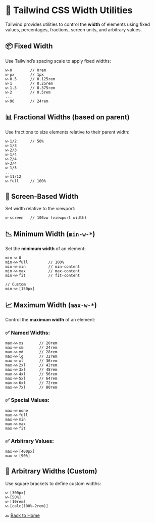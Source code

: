 # 📐 Tailwind CSS Width Utilities

Tailwind provides utilities to control the **width** of elements using fixed values, percentages, fractions, screen units, and arbitrary values.



## 📦 Fixed Width

Use Tailwind’s spacing scale to apply fixed widths:

```
w-0        // 0rem
w-px       // 1px
w-0.5      // 0.125rem
w-1        // 0.25rem
w-1.5      // 0.375rem
w-2        // 0.5rem
...
w-96       // 24rem
```



## 📊 Fractional Widths (based on parent)

Use fractions to size elements relative to their parent width:

```
w-1/2      // 50%
w-1/3
w-2/3
w-1/4
w-2/4
w-3/4
w-1/5
...
w-11/12
w-full     // 100%
```



## 📱 Screen-Based Width

Set width relative to the viewport:

```
w-screen   // 100vw (viewport width)
```



## 📉 Minimum Width (`min-w-*`)

Set the **minimum width** of an element:

```
min-w-0
min-w-full         // 100%
min-w-min          // min-content
min-w-max          // max-content
min-w-fit          // fit-content

// Custom
min-w-[150px]
```



## 📈 Maximum Width (`max-w-*`)

Control the **maximum width** of an element:

### ✅ Named Widths:

```
max-w-xs       // 20rem
max-w-sm       // 24rem
max-w-md       // 28rem
max-w-lg       // 32rem
max-w-xl       // 36rem
max-w-2xl      // 42rem
max-w-3xl      // 48rem
max-w-4xl      // 56rem
max-w-5xl      // 64rem
max-w-6xl      // 72rem
max-w-7xl      // 80rem
```

### ✅ Special Values:

```
max-w-none
max-w-full
max-w-min
max-w-max
max-w-fit
```

### ✅ Arbitrary Values:

```
max-w-[400px]
max-w-[90%]
```



## 🧪 Arbitrary Widths (Custom)

Use square brackets to define custom widths:

```
w-[300px]
w-[50%]
w-[10rem]
w-[calc(100%-2rem)]
```


🔙 [Back to Home](../README.md)

